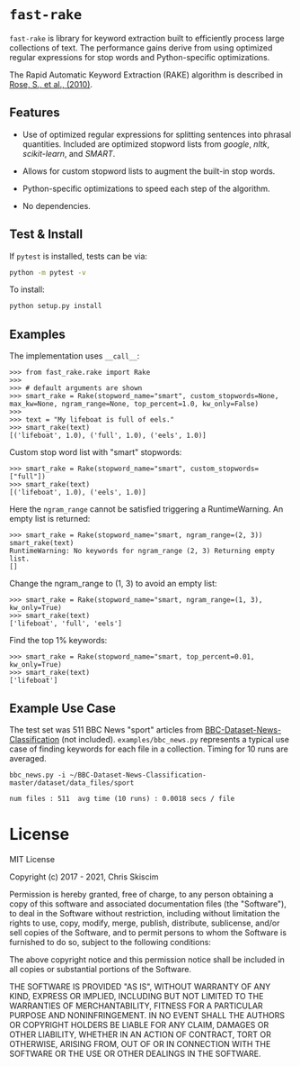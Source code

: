 # `fast-rake`

`fast-rake` is library for keyword extraction built to efficiently process large
collections of text. The performance gains derive from using optimized regular expressions
for stop words and Python-specific optimizations.

The Rapid Automatic Keyword Extraction (RAKE) algorithm is described in
[Rose, S., et al., (2010)](https://onlinelibrary.wiley.com/doi/10.1002/9780470689646.ch1).

## Features

- Use of optimized regular expressions for splitting sentences into phrasal quantities.
  Included are optimized stopword lists from *google*, *nltk*, *scikit-learn*, and *SMART*.
  
- Allows for custom stopword lists to augment the built-in stop words.
  
- Python-specific optimizations to speed each step of the algorithm.
  
- No dependencies.

## Test & Install
If `pytest` is installed, tests can be via:

```bash
python -m pytest -v
```

To install:
```bash
python setup.py install
```

## Examples

The implementation uses `__call__`:
```
>>> from fast_rake.rake import Rake
>>>
>>> # default arguments are shown
>>> smart_rake = Rake(stopword_name="smart", custom_stopwords=None, max_kw=None, ngram_range=None, top_percent=1.0, kw_only=False)
>>>
>>> text = "My lifeboat is full of eels."
>>> smart_rake(text)
[('lifeboat', 1.0), ('full', 1.0), ('eels', 1.0)]
```

Custom stop word list with "smart" stopwords:
```
>>> smart_rake = Rake(stopword_name="smart", custom_stopwords=["full"])
>>> smart_rake(text)
[('lifeboat', 1.0), ('eels', 1.0)]
```

Here the `ngram_range` cannot be satisfied triggering a RuntimeWarning.
An empty list is returned:
```
>>> smart_rake = Rake(stopword_name="smart, ngram_range=(2, 3))
smart_rake(text)
RuntimeWarning: No keywords for ngram_range (2, 3) Returning empty list.
[]
```

Change the ngram_range to (1, 3) to avoid an empty list:
```
>>> smart_rake = Rake(stopword_name="smart, ngram_range=(1, 3), kw_only=True)
>>> smart_rake(text)
['lifeboat', 'full', 'eels']
```

Find the top 1% keywords:
```
>>> smart_rake = Rake(stopword_name="smart, top_percent=0.01, kw_only=True)
>>> smart_rake(text)
['lifeboat']
```

## Example Use Case
The test set was 511 BBC News "sport" articles 
from [BBC-Dataset-News-Classification]("https://github.com/suraj-deshmukh/BBC-Dataset-News-Classification/blob/master/dataset/data_files/sport")
(not included). `examples/bbc_news.py` represents a typical use case of 
finding keywords for each file in a collection. Timing for 10 runs are averaged.

```
bbc_news.py -i ~/BBC-Dataset-News-Classification-master/dataset/data_files/sport

num files : 511  avg time (10 runs) : 0.0018 secs / file
```

# License
MIT License

Copyright (c) 2017 - 2021, Chris Skiscim

Permission is hereby granted, free of charge, to any person obtaining
a copy of this software and associated documentation files (the
"Software"), to deal in the Software without restriction, including
without limitation the rights to use, copy, modify, merge, publish,
distribute, sublicense, and/or sell copies of the Software, and to
permit persons to whom the Software is furnished to do so, subject to
the following conditions:

The above copyright notice and this permission notice shall be
included in all copies or substantial portions of the Software.

THE SOFTWARE IS PROVIDED "AS IS", WITHOUT WARRANTY OF ANY KIND,
EXPRESS OR IMPLIED, INCLUDING BUT NOT LIMITED TO THE WARRANTIES OF
MERCHANTABILITY, FITNESS FOR A PARTICULAR PURPOSE AND
NONINFRINGEMENT. IN NO EVENT SHALL THE AUTHORS OR COPYRIGHT HOLDERS BE
LIABLE FOR ANY CLAIM, DAMAGES OR OTHER LIABILITY, WHETHER IN AN ACTION
OF CONTRACT, TORT OR OTHERWISE, ARISING FROM, OUT OF OR IN CONNECTION
WITH THE SOFTWARE OR THE USE OR OTHER DEALINGS IN THE SOFTWARE.


